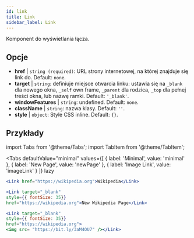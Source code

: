 ```yaml
---
id: link
title: Link
sidebar_label: Link
---
```


Komponent do wyświetlania łącza.

## Opcje

* __href__ | `string (required)`: URL strony internetowej, na której znajduje się link do. Default: `none`.
* __target__ | `string`: definiuje miejsce otwarcia linku: ustawia się na `_blank` dla nowego okna, `_self` own frame, `_parent` dla rodzica, `_top` dla pełnej treści okna, lub nazwę ramki. Default: `'_blank'`.
* __windowFeatures__ | `string`: undefined. Default: `none`.
* __className__ | `string`: nazwa klasy. Default: `''`.
* __style__ | `object`: Style CSS inline. Default: `{}`.


## Przykłady

import Tabs from '@theme/Tabs';
import TabItem from '@theme/TabItem';

<Tabs
    defaultValue="minimal"
    values={[
        { label: 'Minimal', value: 'minimal' },
        { label: 'New Page', value: 'newPage' },
        { label: 'Image Link', value: 'imageLink' }
    ]}
    lazy
>
<TabItem value="minimal">

```jsx live
<Link href="https://wikipedia.org">Wikipedia</Link>
```

</TabItem>

<TabItem value="newPage">

```jsx live
<Link target="_blank" 
style={{ fontSize: 35}}
href="https://wikipedia.org">New Wikipedia Page</Link>
```
</TabItem>

<TabItem value="imageLink">

```jsx live
<Link target="_blank" 
style={{ fontSize: 35}}
href="https://wikipedia.org">
<img src= "https://bit.ly/3aM4OU7" /></Link>
```

</TabItem>

</Tabs>
